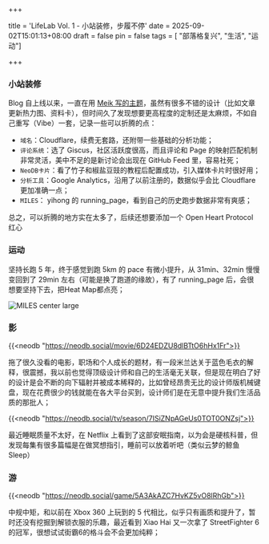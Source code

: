 +++

title = 'LifeLab Vol. 1 - 小站装修，步履不停'
date = 2025-09-02T15:01:13+08:00
draft = false
pin = false
tags = [ "部落格复兴", "生活", "运动"]

+++

### 小站装修

Blog 自上线以来，一直在用 [Meik 写的主题](https://github.com/MeiK2333/github-style)，虽然有很多不错的设计（比如文章更新热力图、资料卡），但时间久了发现想要更高程度的定制还是太麻烦，不如自己重写（Vibe）一套，记录一些可以折腾的点：

- `域名`：Cloudflare，续费无套路，还附带一些基础的分析功能；
- `评论系统`：选了 Giscus，社区活跃度很高，而且评论和 Page 的映射匹配机制非常灵活，美中不足的是新讨论会出现在 GitHub Feed 里，容易社死；
- `NeoDB卡片`：看了竹子和椒盐豆豉的教程后配置成功，引入媒体卡片时很好用；
- `分析工具`：Google Analytics，沿用了以前注册的，数据似乎会比 Cloudflare 更加准确一点；
- `MILES`： yihong 的 running_page，看到自己的历史跑步数据非常有爽感；

总之，可以折腾的地方实在太多了，后续还想要添加一个 Open Heart Protocol 红心

### 运动

坚持长跑 5 年，终于感觉到跑 5km 的 pace 有微小提升，从 31min、32min 慢慢变回到了 29min 左右（可能是换了跑道的缘故），有了 running_page 后，会很想要坚持下去，把Heat Map都点亮；

![MILES center large](https://static.looechao.com/2025/running_page.jpg)

### 影

{{<neodb "https://neodb.social/movie/6D24EDZU8dlBTtO6hHx1Fr">}}

拖了很久没看的电影，职场和个人成长的题材，有一段米兰达关于蓝色毛衣的解释，很震撼，我以前也觉得顶级设计师和自己的生活毫无关联，但是现在明白了好的设计是会不断的向下辐射并被成本稀释的，比如曾经昂贵无比的设计师版机械键盘，现在花费很少的钱就能在各大平台买到，设计师们是在无意中提升我们生活品质的那批人；

{{<neodb "https://neodb.social/tv/season/7ISiZNpAGeUs0TOT0ONZsj">}}

最近睡眠质量不太好，在 Netflix 上看到了这部安眠指南，以为会是硬核科普，但发现每集有很多篇幅是在做冥想指引，睡前可以放着听吧（类似云梦的鲸鱼Sleep）

### 游

{{<neodb "https://neodb.social/game/5A3AkAZC7HvKZ5vO8lRhGb">}}

中规中矩，和以前在 Xbox 360 上玩到的 5 代相比，似乎只有画质和提升了，暂时还没有挖掘到解锁衣服的乐趣，最近看到 Xiao Hai 又一次拿了 StreetFighter 6 的冠军，很想试试街霸6的格斗会不会更加纯粹；
